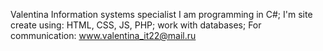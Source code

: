 


Valentina
Information systems specialist
I am programming in C#; I'm site create using: HTML, CSS, JS, PHP; work with databases;
For communication:
www.valentina_it22@mail.ru
<!---
Honey1322/Honey1322 is a ✨ special ✨ repository because its `README.md` (this file) appears on your GitHub profile.
You can click the Preview link to take a look at your changes.
--->

